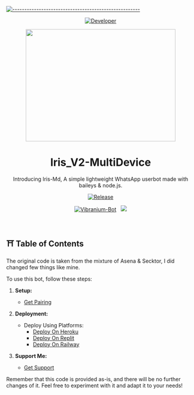 [![-----------------------------------------------------](https://raw.githubusercontent.com/andreasbm/readme/master/assets/lines/colored.png)](#table-of-contents)
<p align="center">
  <a href="https://github.com/V-E-N-O-X"><img title="Developer" src="https://img.shields.io/badge/Author-VenoxInc-green.svg?style=for-the-badge&logo=github" /></a>
</p>
<p align="center">
  <img border-radius: 15px src="https://i.ibb.co/G35jn3J/bot2p.jpg" width="400" height="300"/>

<h1 align="center"> Iris_V2-MultiDevice </h1> 
<p align="center"> Introducing Iris-Md,  A simple lightweight WhatsApp userbot made with baileys & node.js. </p>
<p align="center">
  <a href="https://github.com/V-E-N-O-X"><img title="Release" src="https://img.shields.io/badge/Version-%202.0.9-orange.svg?style=for-the-badge&logo=whatsapp" /></a>
</p>

<p align="center">
<a href="https://www.youtube.com/c/infinite9452"><img title="Vibranium-Bot" src="https://img.shields.io/static/v1?label=Language&message=English&style=flat-square&color=green"></a> &nbsp;
  <img src="https://komarev.com/ghpvc/?username=Vibranium-Bot&label=VIEWS&style=flat-square&color=blue" />
</p>

<br>

## ⛩ Table of Contents

The original code is taken from the mixture of Asena & Secktor, I did changed few things like mine.

To use this bot, follow these steps:

1. **Setup:**
   - [Get Pairing](https://irisweb.alphasoft.org)

2. **Deployment:**
   - Deploy Using Platforms:
     - [Deploy On Heroku](#deploy-on-heroku)
     - [Deploy On Replit](#deploy-on-heroku)
     - [Deploy On Railway](#deploy-on-heroku)

3. **Support Me:**
   - [Get Support](https://whatsapp.com/channel/0029VaHt1710AgWB1B0Lkg0Q)


Remember that this code is provided as-is, and there will be no further changes of it. Feel free to experiment with it and adapt it to your needs!
